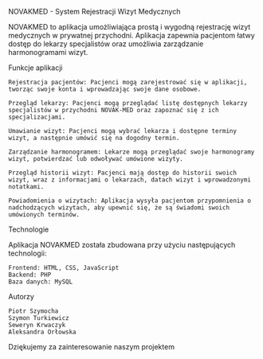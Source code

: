 NOVAKMED - System Rejestracji Wizyt Medycznych

NOVAKMED to aplikacja umożliwiająca prostą i wygodną rejestrację wizyt medycznych w prywatnej przychodni. Aplikacja zapewnia pacjentom łatwy dostęp do lekarzy specjalistów oraz umożliwia zarządzanie harmonogramami wizyt.

Funkcje aplikacji

    Rejestracja pacjentów: Pacjenci mogą zarejestrować się w aplikacji, tworząc swoje konta i wprowadzając swoje dane osobowe.
    
    Przegląd lekarzy: Pacjenci mogą przeglądać listę dostępnych lekarzy specjalistów w przychodni NOVAK-MED oraz zapoznać się z ich specjalizacjami.
    
    Umawianie wizyt: Pacjenci mogą wybrać lekarza i dostępne terminy wizyt, a następnie umówić się na dogodny termin.
    
    Zarządzanie harmonogramem: Lekarze mogą przeglądać swoje harmonogramy wizyt, potwierdzać lub odwoływać umówione wizyty.
    
    Przegląd historii wizyt: Pacjenci mają dostęp do historii swoich wizyt, wraz z informacjami o lekarzach, datach wizyt i wprowadzonymi  notatkami.
    
    Powiadomienia o wizytach: Aplikacja wysyła pacjentom przypomnienia o nadchodzących wizytach, aby upewnić się, że są świadomi swoich    umówionych terminów.

Technologie

Aplikacja NOVAKMED została zbudowana przy użyciu następujących technologii:

    Frontend: HTML, CSS, JavaScript
    Backend: PHP
    Baza danych: MySQL
    
 Autorzy

    Piotr Szymocha
    Szymon Turkiewicz
    Seweryn Krwaczyk 
    Aleksandra Orłowska

Dziękujemy za zainteresowanie naszym projektem
